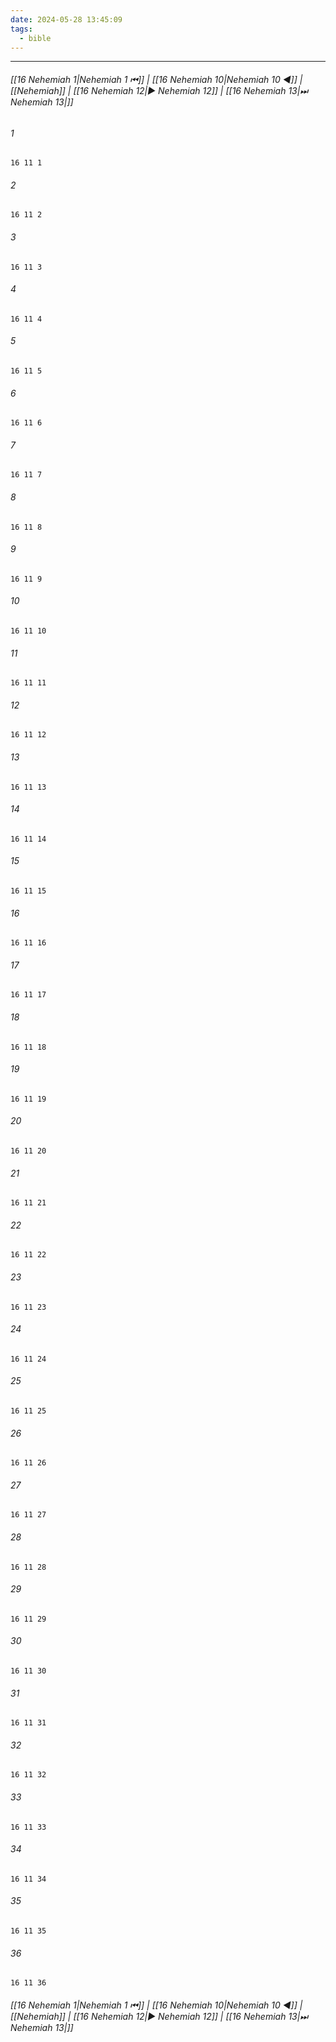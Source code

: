 ```yaml
---
date: 2024-05-28 13:45:09
tags:
  - bible
---
```

___

###### [[16 Nehemiah 1|Nehemiah 1 ⏮]] | [[16 Nehemiah 10|Nehemiah 10 ◀]] | [[Nehemiah]] | [[16 Nehemiah 12|▶ Nehemiah 12]] | [[16 Nehemiah 13|⏭ Nehemiah 13|]]

###### 1
``` verse
16 11 1 
```
###### 2
``` verse
16 11 2 
```
###### 3
``` verse
16 11 3 
```
###### 4
``` verse
16 11 4 
```
###### 5
``` verse
16 11 5 
```
###### 6
``` verse
16 11 6 
```
###### 7
``` verse
16 11 7 
```
###### 8
``` verse
16 11 8 
```
###### 9
``` verse
16 11 9 
```
###### 10
``` verse
16 11 10 
```
###### 11
``` verse
16 11 11 
```
###### 12
``` verse
16 11 12 
```
###### 13
``` verse
16 11 13 
```
###### 14
``` verse
16 11 14 
```
###### 15
``` verse
16 11 15 
```
###### 16
``` verse
16 11 16 
```
###### 17
``` verse
16 11 17 
```
###### 18
``` verse
16 11 18 
```
###### 19
``` verse
16 11 19 
```
###### 20
``` verse
16 11 20 
```
###### 21
``` verse
16 11 21 
```
###### 22
``` verse
16 11 22 
```
###### 23
``` verse
16 11 23 
```
###### 24
``` verse
16 11 24 
```
###### 25
``` verse
16 11 25 
```
###### 26
``` verse
16 11 26 
```
###### 27
``` verse
16 11 27 
```
###### 28
``` verse
16 11 28 
```
###### 29
``` verse
16 11 29 
```
###### 30
``` verse
16 11 30 
```
###### 31
``` verse
16 11 31 
```
###### 32
``` verse
16 11 32 
```
###### 33
``` verse
16 11 33 
```
###### 34
``` verse
16 11 34 
```
###### 35
``` verse
16 11 35 
```
###### 36
``` verse
16 11 36 
```

###### [[16 Nehemiah 1|Nehemiah 1 ⏮]] | [[16 Nehemiah 10|Nehemiah 10 ◀]] | [[Nehemiah]] | [[16 Nehemiah 12|▶ Nehemiah 12]] | [[16 Nehemiah 13|⏭ Nehemiah 13|]]


